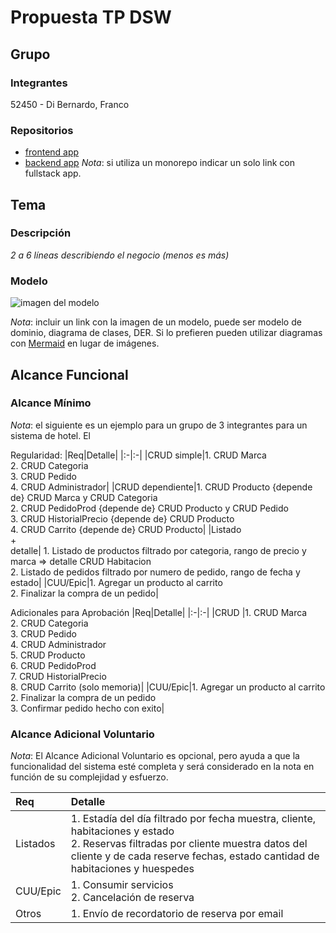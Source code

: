 # Propuesta TP DSW

## Grupo
### Integrantes
52450 - Di Bernardo, Franco

### Repositorios
* [frontend app](https://github.com/FDB-52450/proyectoDSW-frontend)
* [backend app](https://github.com/FDB-52450/proyectoDSW-backend)
*Nota*: si utiliza un monorepo indicar un solo link con fullstack app.

## Tema
### Descripción
*2 a 6 líneas describiendo el negocio (menos es más)*

### Modelo
![imagen del modelo]()

*Nota*: incluir un link con la imagen de un modelo, puede ser modelo de dominio, diagrama de clases, DER. Si lo prefieren pueden utilizar diagramas con [Mermaid](https://mermaid.js.org) en lugar de imágenes.

## Alcance Funcional 

### Alcance Mínimo

*Nota*: el siguiente es un ejemplo para un grupo de 3 integrantes para un sistema de hotel. El 

Regularidad:
|Req|Detalle|
|:-|:-|
|CRUD simple|1. CRUD Marca<br>2. CRUD Categoria<br>3. CRUD Pedido<br>4. CRUD Administrador|
|CRUD dependiente|1. CRUD Producto {depende de} CRUD Marca y CRUD Categoria<br>2. CRUD PedidoProd {depende de} CRUD Producto y CRUD Pedido<br>3. CRUD HistorialPrecio {depende de} CRUD Producto<br>4. CRUD Carrito {depende de} CRUD Producto|
|Listado<br>+<br>detalle| 1. Listado de productos filtrado por categoria, rango de precio y marca => detalle CRUD Habitacion<br> 2. Listado de pedidos filtrado por numero de pedido, rango de fecha y estado|
|CUU/Epic|1. Agregar un producto al carrito<br>2. Finalizar la compra de un pedido|


Adicionales para Aprobación
|Req|Detalle|
|:-|:-|
|CRUD |1. CRUD Marca<br>2. CRUD Categoria<br>3. CRUD Pedido<br>4. CRUD Administrador<br>5. CRUD Producto<br>6. CRUD PedidoProd<br>7. CRUD HistorialPrecio<br>8. CRUD Carrito (solo memoria)|
|CUU/Epic|1. Agregar un producto al carrito<br>2. Finalizar la compra de un pedido<br>3. Confirmar pedido hecho con exito|


### Alcance Adicional Voluntario

*Nota*: El Alcance Adicional Voluntario es opcional, pero ayuda a que la funcionalidad del sistema esté completa y será considerado en la nota en función de su complejidad y esfuerzo.

|Req|Detalle|
|:-|:-|
|Listados |1. Estadía del día filtrado por fecha muestra, cliente, habitaciones y estado <br>2. Reservas filtradas por cliente muestra datos del cliente y de cada reserve fechas, estado cantidad de habitaciones y huespedes|
|CUU/Epic|1. Consumir servicios<br>2. Cancelación de reserva|
|Otros|1. Envío de recordatorio de reserva por email|

